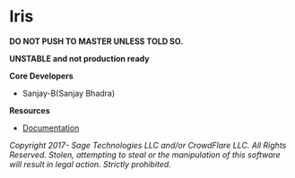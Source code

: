 # Iris

**DO NOT PUSH TO MASTER UNLESS TOLD SO.**

**UNSTABLE and not production ready**

__Core Developers__
- Sanjay-B(Sanjay Bhadra)

__Resources__
- [Documentation](https://github.com/Sanjay-B/Iris/blob/legacy/documentation/docs.txt)



*Copyright 2017- Sage Technologies LLC and/or CrowdFlare LLC. All Rights Reserved.*
*Stolen, attempting to steal or the manipulation of this software will result in legal action. Strictly prohibited.*

